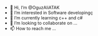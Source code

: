 - 👋 Hi, I’m @OguzAliATAK
- 👀 I’m interested in Software developingç
- 🌱 I’m currently learning c++ and c#
- 💞️ I’m looking to collaborate on ...
- 📫 How to reach me ...

<!---
OguzAliATAK/OguzAliATAK is a ✨ special ✨ repository because its `README.md` (this file) appears on your GitHub profile.
You can click the Preview link to take a look at your changes.
--->
